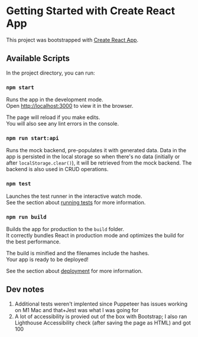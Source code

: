 # Getting Started with Create React App

This project was bootstrapped with [Create React App](https://github.com/facebook/create-react-app).

## Available Scripts

In the project directory, you can run:

### `npm start`

Runs the app in the development mode.\
Open [http://localhost:3000](http://localhost:3000) to view it in the browser.

The page will reload if you make edits.\
You will also see any lint errors in the console.

### `npm run start:api`

Runs the mock backend, pre-populates it with generated data. Data in the app is persisted in the local storage so when
there's no data (initially or after `localStorage.clear()`), it will be retrieved from the mock backend. The backend is
also used in CRUD operations.

### `npm test`

Launches the test runner in the interactive watch mode.\
See the section about [running tests](https://facebook.github.io/create-react-app/docs/running-tests) for more information.

### `npm run build`

Builds the app for production to the `build` folder.\
It correctly bundles React in production mode and optimizes the build for the best performance.

The build is minified and the filenames include the hashes.\
Your app is ready to be deployed!

See the section about [deployment](https://facebook.github.io/create-react-app/docs/deployment) for more information.

## Dev notes

1. Additional tests weren't implented since Puppeteer has issues working on M1 Mac and that+Jest was what I was going for
2. A lot of accessibility is provied out of the box with Bootstrap; I also ran Lighthouse Accessibility check (after saving the page as HTML) and got 100
